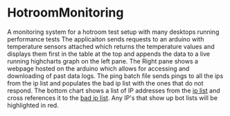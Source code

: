 # HotroomMonitoring
A monitoring system for a hotroom test setup with many desktops running performance tests
The applicaiton sends requests to an arduino with temperature sensors attached which returns the temperature values and displays them first in the table at the top and appends the data to a live running highcharts graph on the left pane. The Right pane shows a webpage hosted on the arduino which allows for accessing and downloading of past data logs. The ping batch file sends pings to all the ips from the ip list and populates the bad ip list with the ones that do not respond. The bottom chart shows a list of IP addresses from the [ip list](/webpage/iplist.txt) and cross references it to the [bad ip list](/webpage/badips.txt). Any IP's that show up bot lists will be highlighted in red.
